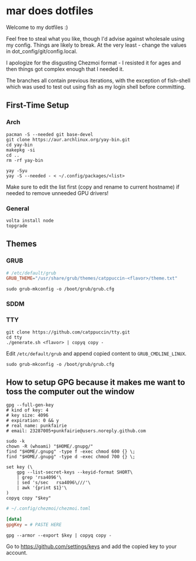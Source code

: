 # mar does dotfiles

Welcome to my dotfiles :)

Feel free to steal what you like, though I'd advise against wholesale using my
config. Things are likely to break. At the very least - change the values in
dot_config/git/config.local.

I apologize for the disgusting Chezmoi format - I resisted it for ages and then
things got complex enough that I needed it.

The branches all contain previous iterations, with the exception of fish-shell
which was used to test out using fish as my login shell before committing.

## First-Time Setup

### Arch

```fish
pacman -S --needed git base-devel
git clone https://aur.archlinux.org/yay-bin.git
cd yay-bin
makepkg -si
cd ..
rm -rf yay-bin

yay -Syu
yay -S --needed - < ~/.config/packages/<list>
```

Make sure to edit the list first (copy and rename to current hostname) if needed
to remove unneeded GPU drivers!

### General

```fish
volta install node
topgrade
```

## Themes

### GRUB

```conf
# /etc/default/grub
GRUB_THEME="/usr/share/grub/themes/catppuccin-<flavor>/theme.txt"
```

`sudo grub-mkconfig -o /boot/grub/grub.cfg`

### SDDM

### TTY

```fish
git clone https://github.com/catppuccin/tty.git
cd tty
./generate.sh <flavor> | copyq copy -
```

Edit `/etc/default/grub` and append copied content to `GRUB_CMDLINE_LINUX`.

`sudo grub-mkconfig -o /boot/grub/grub.cfg`

## How to setup GPG because it makes me want to toss the computer out the window

```fish
gpg --full-gen-key
# kind of key: 4
# key size: 4096
# expiration: 0 && y
# real name: punkfairie
# email: 23287005+punkfairie@users.noreply.github.com

sudo -k
chown -R (whoami) "$HOME/.gnupg/"
find "$HOME/.gnupg" -type f -exec chmod 600 {} \;
find "$HOME/.gnupg" -type d -exec chmod 700 {} \;

set key (\
    gpg --list-secret-keys --keyid-format SHORT\
    | grep 'rsa4096'\
    | sed 's/sec   rsa4096\///'\
    | awk '{print $1}'\
)
copyq copy "$key"
```

```toml
# ~/.config/chezmoi/chezmoi.toml

[data]
gpgKey = # PASTE HERE
```

```fish
gpg --armor --export $key | copyq copy -
```

Go to <https://github.com/settings/keys> and add the copied key to your account.
